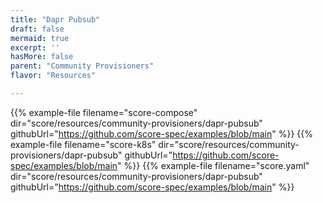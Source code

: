 ```yaml
---
title: "Dapr Pubsub"
draft: false
mermaid: true
excerpt: ''
hasMore: false
parent: "Community Provisioners"
flavor: "Resources"

---
```




{{% example-file filename="score-compose" dir="score/resources/community-provisioners/dapr-pubsub" githubUrl="https://github.com/score-spec/examples/blob/main" %}}
{{% example-file filename="score-k8s" dir="score/resources/community-provisioners/dapr-pubsub" githubUrl="https://github.com/score-spec/examples/blob/main" %}}
{{% example-file filename="score.yaml" dir="score/resources/community-provisioners/dapr-pubsub" githubUrl="https://github.com/score-spec/examples/blob/main" %}}
